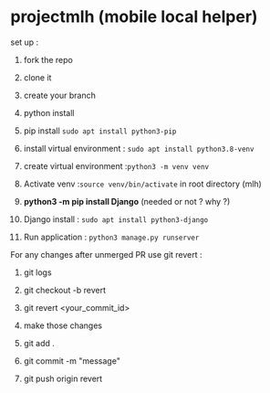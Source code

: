 # projectmlh (mobile local helper)


set up :

1. fork the repo

2. clone it

3. create your branch

4. python install

5. pip install `sudo apt install python3-pip`

6. install virtual environment : `sudo apt install python3.8-venv`

7. create virtual environment :`python3 -m venv venv`

8. Activate venv :`source venv/bin/activate` in root directory (mlh)

9. **python3 -m pip install Django** (needed or not ? why ?)

10. Django install : `sudo apt install python3-django`

11. Run application : `python3 manage.py runserver`


For any changes after unmerged PR use git revert :

1. git logs

2. git checkout -b revert

3. git revert <your_commit_id>

4. make those changes

5. git add . 

6. git commit -m "message"

7. git push origin revert
